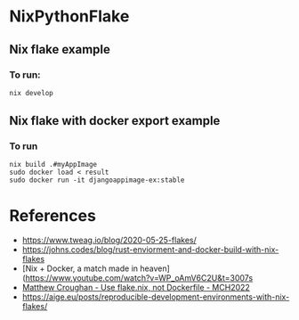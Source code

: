 # NixPythonFlake


## Nix flake example 

### To run:

```bash
nix develop
```


## Nix flake with docker export example

### To run

```
nix build .#myAppImage
sudo docker load < result
sudo docker run -it djangoappimage-ex:stable
```


# References 
- https://www.tweag.io/blog/2020-05-25-flakes/
- https://johns.codes/blog/rust-enviorment-and-docker-build-with-nix-flakes
- [Nix + Docker, a match made in heaven](https://www.youtube.com/watch?v=WP_oAmV6C2U&t=3007s
- [Matthew Croughan - Use flake.nix, not Dockerfile - MCH2022](https://www.youtube.com/watch?v=0uixRE8xlbY&t=185s)
- https://aige.eu/posts/reproducible-development-environments-with-nix-flakes/
